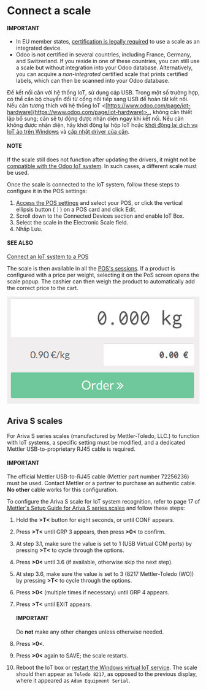 # Connect a scale

#### IMPORTANT
- In EU member states, [certification is legally required](https://eur-lex.europa.eu/legal-content/EN/TXT/?uri=uriserv%3AOJ.L_.2014.096.01.0107.01.ENG)
  to use a scale as an integrated device.
- Odoo is not certified in several countries, including France, Germany, and Switzerland. If you
  reside in one of these countries, you can still use a scale but without integration into your
  Odoo database. Alternatively, you can acquire a *non-integrated* certified scale that prints
  certified labels, which can then be scanned into your Odoo database.

Để kết nối cân với hệ thống IoT, sử dụng cáp USB. Trong một số trường hợp, có thể cần bộ chuyển đổi từ cổng nối tiếp sang USB để hoàn tất kết nối. Nếu cân tương thích với hệ thống IoT <[https://www.odoo.com/page/iot-hardware](https://www.odoo.com/page/iot-hardware)>_, không cần thiết lập bổ sung; cân sẽ tự động được nhận diện ngay khi kết nối. Nếu cân không được nhận diện, hãy khởi động lại hộp IoT hoặc [khởi động lại dịch vụ IoT ảo trên Windows](../windows_iot.md#iot-windows-iot-restart) và [cập nhật driver của cân](../iot_advanced/updating_iot.md#iot-updating-iot-handlers).

#### NOTE
If the scale still does not function after updating the drivers, it might not be [compatible with
the Odoo IoT system](https://www.odoo.com/page/iot-hardware). In such cases, a different scale
must be used.

Once the scale is connected to the IoT system, follow these steps to configure it in the POS
settings:

1. [Access the POS settings](../../../sales/point_of_sale/configuration.md#configuration-settings) and select your POS, or click the
   vertical ellipsis button (⋮) on a POS card and click Edit.
2. Scroll down to the Connected Devices section and enable IoT Box.
3. Select the scale in the Electronic Scale field.
4. Nhấp Lưu.

#### SEE ALSO
[Connect an IoT system to a POS](../../../sales/point_of_sale/configuration/pos_iot.md)

The scale is then available in all the [POS's sessions](../../../sales/point_of_sale.md).
If a product is configured with a price per weight, selecting it on the PoS screen opens
the scale popup. The cashier can then weigh the product to automatically add the correct price to
the cart.

![Electronic Scale dashboard view when no items are being weighed.](scale/scale-view.png)

## Ariva S scales

For Ariva S series scales (manufactured by Mettler-Toledo, LLC.) to function with IoT systems, a
specific setting must be modified, and a dedicated Mettler USB-to-proprietary RJ45 cable is required.

#### IMPORTANT
The official Mettler USB-to-RJ45 cable (Mettler part number 72256236) must be used. Contact
Mettler or a partner to purchase an authentic cable. **No other** cable works for this
configuration.

To configure the Ariva S scale for IoT system recognition, refer to page 17 of [Mettler's Setup
Guide for Ariva S series scales](https://www.mt.com/dam/RET_DOCS/Ariv.pdf) and follow these steps:

1. Hold the **>T<** button for eight seconds, or until CONF appears.
2. Press **>T<** until GRP 3 appears, then press **>0<** to confirm.
3. At step 3.1, make sure the value is set to 1 (USB Virtual COM ports) by
   pressing **>T<** to cycle through the options.
4. Press **>0<** until 3.6 (if available, otherwise skip the next step).
5. At step 3.6, make sure the value is set to 3 (8217 Mettler-Toledo (WO))
   by pressing **>T<** to cycle through the options.
6. Press **>0<** (multiple times if necessary) until GRP 4 appears.
7. Press **>T<** until EXIT appears.

   #### IMPORTANT
   Do **not** make any other changes unless otherwise needed.
8. Press **>0<**.
9. Press **>0<** again to SAVE; the scale restarts.
10. Reboot the IoT box or [restart the Windows virtual IoT service](../windows_iot.md#iot-windows-iot-restart).
    The scale should then appear as `Toledo 8217`, as opposed to the previous display, where it
    appeared as `Adam Equipment Serial`.
